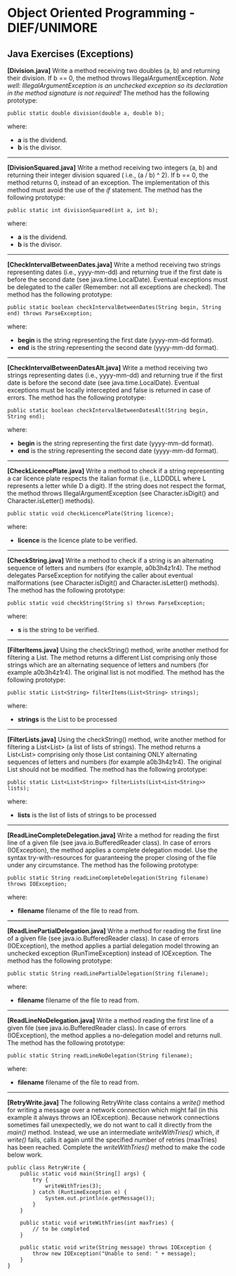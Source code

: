 # Object Oriented Programming - DIEF/UNIMORE

## Java Exercises (Exceptions)

**[Division.java]** Write a method receiving two doubles (a, b) and returning their division. If b == 0, the method
throws IllegalArgumentException. *Note well: IllegalArgumentException is an unchecked exception so its declaration in
the method signature is not required!* The method has the following prototype:

```
public static double division(double a, double b);
```

where:

* **a** is the dividend.
* **b** is the divisor.

---

**[DivisionSquared.java]** Write a method receiving two integers (a, b) and returning their integer division squared (
i.e., (a / b) ^ 2). If b == 0, the method returns 0, instead of an exception. The implementation of this method must
avoid the use of the *if* statement. The method has the following prototype:

```
public static int divisionSquared(int a, int b);
```

where:

* **a** is the dividend.
* **b** is the divisor.

---

**[CheckIntervalBetweenDates.java]** Write a method receiving two strings representing dates (i.e., yyyy-mm-dd) and
returning true if the first date is before the second date (see java.time.LocalDate).
Eventual exceptions must be delegated to the caller (Remember: not all exceptions are checked). The method has the following prototype:

```
public static boolean checkIntervalBetweenDates(String begin, String end) throws ParseException;
```

where:

* **begin** is the string representing the first date (yyyy-mm-dd format).
* **end** is the string representing the second date (yyyy-mm-dd format).

---

**[CheckIntervalBetweenDatesAlt.java]** Write a method receiving two strings representing dates (i.e., yyyy-mm-dd) and
returning true if the first date is before the second date (see java.time.LocalDate).
Eventual exceptions must be locally intercepted and false is returned in case of errors. The method has the following
prototype:

```
public static boolean checkIntervalBetweenDatesAlt(String begin, String end);
```

where:

* **begin** is the string representing the first date (yyyy-mm-dd format).
* **end** is the string representing the second date (yyyy-mm-dd format).

---

**[CheckLicencePlate.java]** Write a method to check if a string representing a car licence plate respects 
the italian format (i.e., LLDDDLL where L represents a letter while D a digit). If the string does not respect the
format, the method throws IllegalArgumentException (see Character.isDigit() and Character.isLetter() methods).

```
public static void checkLicencePlate(String licence);
```

where:

* **licence** is the licence plate to be verified.

---

**[CheckString.java]** Write a method to check if a string is an alternating sequence of letters and numbers (for
example, a0b3h4z1r4). The method delegates ParseException for notifying the caller about eventual malformations (see
Character.isDigit() and Character.isLetter() methods). The method has the following prototype:

```
public static void checkString(String s) throws ParseException;
```

where:

* **s** is the string to be verified.

---

**[FilterItems.java]** Using the checkString() method, write another method for filtering a List<String>. The method
returns a different List<String> comprising only those strings which are an alternating sequence of letters and numbers (for example a0b3h4z1r4). The original list is not modified. The method has the following prototype:

```
public static List<String> filterItems(List<String> strings);
```

where:

* **strings** is the List to be processed

---

**[FilterLists.java]** Using the checkString() method, write another method for filtering a List<List<String>> (a list
of lists of strings). The method returns a List<List<String>> comprising only those List<String> containing ONLY
alternating sequences of letters and numbers (for example a0b3h4z1r4). The original List should not be modified. The
method has the following prototype:

```
public static List<List<String>> filterLists(List<List<String>> lists);
```

where:

* **lists** is the list of lists of strings to be processed

---

**[ReadLineCompleteDelegation.java]** Write a method for reading the first line of a given file (see
java.io.BufferedReader class). In case of errors (IOException), the method applies a complete delegation model. Use the syntax try-with-resources for guaranteeing the proper closing of the file under any circumstance. The method has the following prototype:

```
public static String readLineCompleteDelegation(String filename) throws IOException;
```

where:

* **filename** filename of the file to read from.

---

**[ReadLinePartialDelegation.java]** Write a method for reading the first line of a given file (see
java.io.BufferedReader class). In case of errors (IOException), the method applies a partial delegation model throwing an unchecked exception (RunTimeException) instead of IOException. The method has the following prototype:

```
public static String readLinePartialDelegation(String filename);
```

where:

* **filename** filename of the file to read from.

---

**[ReadLineNoDelegation.java]** Write a method reading the first line of a given file (see java.io.BufferedReader
class). In case of errors (IOException), the method applies a no-delegation model and returns null. The method has the following prototype:

```
public static String readLineNoDelegation(String filename);
```

where:

* **filename** filename of the file to read from.

---

**[RetryWrite.java]** The following RetryWrite class contains a *write()* method for writing a message over a network connection which might fail (in this example it always throws an IOException). Because network connections sometimes fail unexpectedly, we do not want to call it directly from the *main()* method. Instead, we use an intermediate *writeWithTries()* which, if *write()* fails, calls it again until the specified number of retries (maxTries) has been reached. Complete the *writeWithTries()* method to make the code below work.

```
public class RetryWrite {
    public static void main(String[] args) {
        try {
            writeWithTries(3);
        } catch (RuntimeException e) {
            System.out.println(e.getMessage());
        }
    }

    public static void writeWithTries(int maxTries) {
        // to be completed
    }

    public static void write(String message) throws IOException {
        throw new IOException("Unable to send: " + message);
    }
}
```